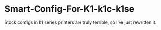 # Smart-Config-For-K1-k1c-k1se
Stock configs in K1 series printers are truly terrible, so I've just rewritten it.
